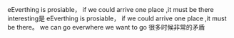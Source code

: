 
eEverthing is prosiable，
 if we could arrive one place ,it must be there
 interesting是
eEverthing is prosiable，
 if we could arrive one place ,it must be there。
 we can go everwhere we want to go
很多时候非常的矛盾
